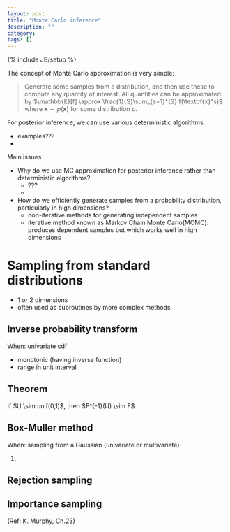 ```yaml
---
layout: post
title: "Monte Carlo inference"
description: ""
category: 
tags: []
---
```

{% include JB/setup %}

The concept of Monte Carlo approximation is very simple: 

> Generate some samples from a distribution, and then use these to compute any quantity of interest.
> All quantities can be approximated by $\mathbb{E}[f] \approx \frac{1}{S}\sum_{s=1}^{S} f(\textbf{x}^s)$ where $\textbf{x} \sim p(\textbf{x})$ for some distribution $p$.

For posterior inference, we can use various deterministic algorithms. 

* examples???
* 

Main issues

* Why do we use MC approximation for posterior inference rather than deterministic algorithms?
  * ???
  * 
* How do we efficiently generate samples from a probability distribution, particularly in high dimensions?
  * non-iterative methods for generating independent samples
  * iterative method known as Markov Chain Monte Carlo(MCMC): produces dependent samples but which works well in high dimensions





# Sampling from standard distributions
* 1 or 2 dimensions
* often used as subroutines by more complex methods

## Inverse probability transform 

When: univariate cdf 
* monotonic (having inverse function)
* range in unit interval

<div class="notice--blue">
<h2>Theorem</h2>
<p>If $U \sim unif(0,1)$, then $F^{-1}(U) \sim F$.</p>
</div>

## Box-Muller method

When: sampling from a Gaussian (univariate or multivariate)

1. 


## Rejection sampling


## Importance sampling


(Ref: K. Murphy, Ch.23)
